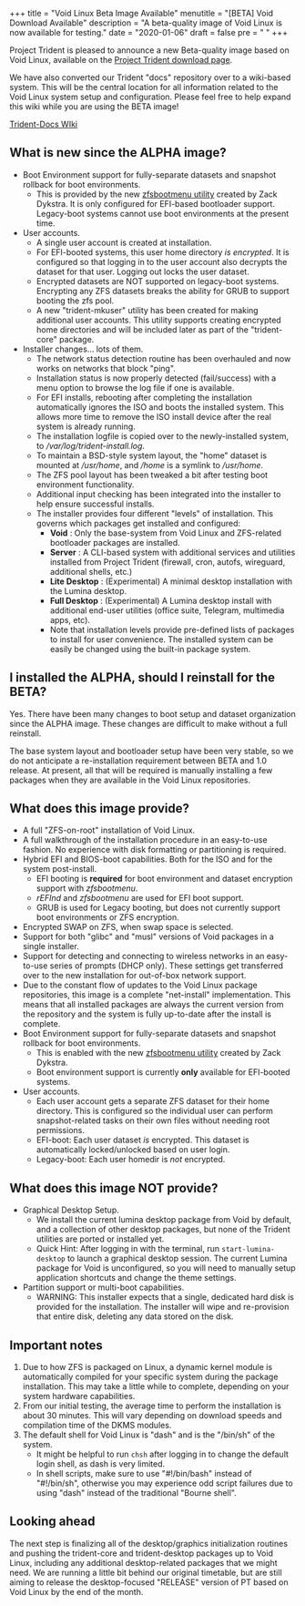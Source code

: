 +++
title = "Void Linux Beta Image Available"
menutitle = "[BETA] Void Download Available"
description = "A beta-quality image of Void Linux is now available for testing."
date = "2020-01-06"
draft = false
pre = "<i class='fa fa-exclamation'></i>	"
+++


Project Trident is pleased to announce a new Beta-quality image based on Void Linux, available on the [Project Trident download page](/download).

We have also converted our Trident "docs" repository over to a wiki-based system. This will be the central location for all information related to the Void Linux system setup and configuration.
Please feel free to help expand this wiki while you are using the BETA image!

[Trident-Docs WIki](https://github.com/project-trident/trident-docs/wiki)


## What is new since the ALPHA image?

* Boot Environment support for fully-separate datasets and snapshot rollback for boot environments.
   * This is provided by the new [zfsbootmenu utility](https://github.com/zdykstra/zfsbootmenu) created by Zack Dykstra. It is only configured for EFI-based bootloader support. Legacy-boot systems cannot use boot environments at the present time.
* User accounts. 
   * A single user account is created at installation.
   * For EFI-booted systems, this user home directory *is encrypted*. It is configured so that logging in to the user account  also decrypts the dataset for that user. Logging out locks the user dataset.
   * Encrypted datasets are NOT supported on legacy-boot systems. Encrypting any ZFS datasets breaks the ability for GRUB to support booting the zfs pool.
   * A new "trident-mkuser" utility has been created for making additional user accounts. This utility supports creating encrypted home directories and will be included later as part of the "trident-core" package.
* Installer changes... lots of them.
   * The network status detection routine has been overhauled and now works on networks that block "ping".
   * Installation status is now properly detected (fail/success) with a menu option to browse the log file if one is available.
   * For EFI installs, rebooting after completing the installation automatically ignores the ISO and boots the installed system. This allows more time to remove the ISO install device after the real system is already running.
   * The installation logfile is copied over to the newly-installed system, to */var/log/trident-install.log*.
   * To maintain a BSD-style system layout, the "home" dataset is mounted at */usr/home*, and */home* is a symlink to */usr/home*.
   * The ZFS pool layout has been tweaked a bit after testing boot environment functionality.
   * Additional input checking has been integrated into the installer to help ensure successful installs.
   * The installer provides four different "levels" of installation. This governs which packages get installed and configured:
      * **Void** : Only the base-system from Void Linux and ZFS-related bootloader packages are installed.
      * **Server** : A CLI-based system with additional services and utilities installed from Project Trident (firewall, cron, autofs, wireguard, additional shells, etc.)
      * **Lite Desktop** : (Experimental) A minimal desktop installation with the Lumina desktop.
      * **Full Desktop** : (Experimental) A Lumina desktop install with additional end-user utilities (office suite, Telegram, multimedia apps, etc).
      * Note that installation levels provide pre-defined lists of packages to install for user convenience. The installed system can be easily be changed using the built-in package system.

## I installed the ALPHA, should I reinstall for the BETA?
Yes. There have been many changes to boot setup and dataset organization since the ALPHA image. These changes are difficult to make without a full reinstall.

The base system layout and bootloader setup have been very stable, so we do not anticipate a re-installation requirement between BETA and 1.0 release. At present, all that will be required is manually installing a few packages when they are available in the Void Linux repositories.

## What does this image provide?
* A full "ZFS-on-root" installation of Void Linux.
* A full walkthrough of the installation procedure in an easy-to-use fashion. No experience with disk formatting or partitioning is required.
* Hybrid EFI and BIOS-boot capabilities. Both for the ISO and for the system post-install.
   * EFI booting is **required** for boot environment and dataset encryption support with *zfsbootmenu*.
   * *rEFInd* and *zfsbootmenu* are used for EFI boot support.
   * GRUB is used for Legacy booting, but does not currently support boot environments or ZFS encryption.
* Encrypted SWAP on ZFS, when swap space is selected.
* Support for both "glibc" and "musl" versions of Void packages in a single installer.
* Support for detecting and connecting to wireless networks in an easy-to-use series of prompts (DHCP only). These settings get transferred over to the new installation for out-of-box network support.
* Due to the constant flow of updates to the Void Linux package repositories, this image is a complete "net-install" implementation. This means that all installed packages are always the current version from the repository and the system is fully up-to-date after the install is complete.
* Boot Environment support for fully-separate datasets and snapshot rollback for boot environments.
   * This is enabled with the new [zfsbootmenu utility](https://github.com/zdykstra/zfsbootmenu) created by Zack Dykstra.
   * Boot environment support is currently **only** available for EFI-booted systems.
* User accounts. 
   * Each user account gets a separate ZFS dataset for their home directory. This is configured so the individual user can perform snapshot-related tasks on their own files without needing root permissions.
   * EFI-boot: Each user dataset *is* encrypted. This dataset is automatically locked/unlocked based on user login.
   * Legacy-boot: Each user homedir is *not* encrypted.

## What does this image NOT provide?

* Graphical Desktop Setup.
   * We install the current lumina desktop package from Void by default, and a collection of other desktop packages, but none of the Trident utilities are ported or installed yet. 
   * Quick Hint: After logging in with the terminal, run `start-lumina-desktop` to launch a graphical desktop session. The current Lumina package for Void is unconfigured, so you will need to manually setup application shortcuts and change the theme settings.
* Partition support or multi-boot capabilities. 
   * WARNING: This installer expects that a single, dedicated hard disk is provided for the installation. The installer will wipe and re-provision that entire disk, deleting any data stored on the disk.

## Important notes

1. Due to how ZFS is packaged on Linux, a dynamic kernel module is automatically compiled for your specific system during the package installation. This may take a little while to complete, depending on your system hardware capabilities.
2. From our initial testing, the average time to perform the installation is about 30 minutes. This will vary depending on download speeds and compilation time of the DKMS modules.
3. The default shell for Void Linux is "dash" and is the "/bin/sh" of the system.
   * It might be helpful to run `chsh` after logging in to change the default login shell, as dash is very limited.
   * In shell scripts, make sure to use "#!/bin/bash" instead of "#!/bin/sh", otherwise you may experience odd script failures due to using "dash" instead of the traditional "Bourne shell".

## Looking ahead
The next step is finalizing all of the desktop/graphics initialization routines and pushing the trident-core and trident-desktop packages up to Void Linux, including any additional desktop-related packages that we might need. We are running a little bit behind our original timetable, but are still aiming to release the desktop-focused "RELEASE" version of PT based on Void Linux by the end of the month.
